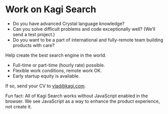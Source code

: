 # Work on Kagi Search

- Do you have advanced Crystal language knowledge?
- Can you solve difficult problems and code exceptionally well? (We’ll send a test project.)
- Do you want to be a part of international and fully-remote team building products with care?

Help create the best search engine in the world.

- Full-time or part-time (hourly rate) possible.
- Flexible work conditions, remote work OK. 
- Early startup equity is available. 

If so, send your CV to [vlad@kagi.com](mailto:vlad@kagi.com).

Fun fact: All of Kagi Search works without JavaScript enabled in the browser. We see JavaScript as a way to enhance the product experience, not create it.
